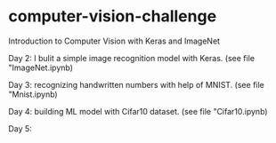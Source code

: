 # computer-vision-challenge

Introduction to Computer Vision with Keras and ImageNet

Day 2:
I bulit a simple image recognition model with Keras. (see file "ImageNet.ipynb)

Day 3:
recognizing handwritten numbers with help of MNIST. (see file "Mnist.ipynb)

Day 4:
building ML model with Cifar10 dataset. (see file "Cifar10.ipynb)

Day 5:
